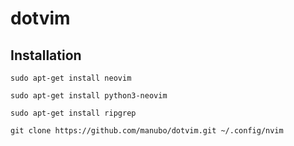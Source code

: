 # dotvim

## Installation

`sudo apt-get install neovim`

`sudo apt-get install python3-neovim`

`sudo apt-get install ripgrep`

`git clone https://github.com/manubo/dotvim.git ~/.config/nvim`
